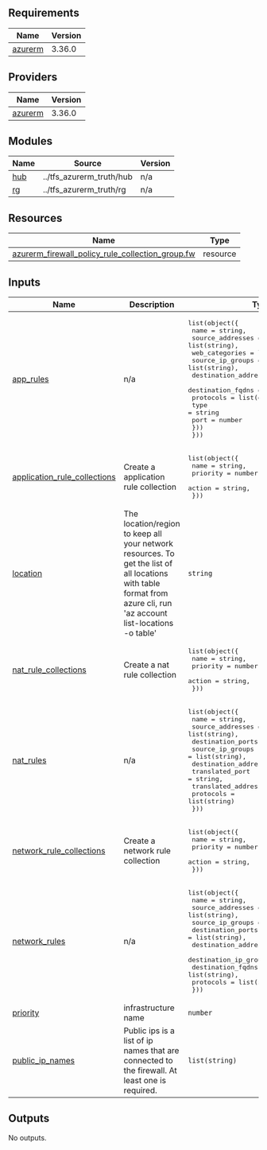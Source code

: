 <!-- BEGIN_TF_DOCS -->
## Requirements

| Name | Version |
|------|---------|
| <a name="requirement_azurerm"></a> [azurerm](#requirement\_azurerm) | 3.36.0 |

## Providers

| Name | Version |
|------|---------|
| <a name="provider_azurerm"></a> [azurerm](#provider\_azurerm) | 3.36.0 |

## Modules

| Name | Source | Version |
|------|--------|---------|
| <a name="module_hub"></a> [hub](#module\_hub) | ../tfs_azurerm_truth/hub | n/a |
| <a name="module_rg"></a> [rg](#module\_rg) | ../tfs_azurerm_truth/rg | n/a |

## Resources

| Name | Type |
|------|------|
| [azurerm_firewall_policy_rule_collection_group.fw](https://registry.terraform.io/providers/hashicorp/azurerm/3.36.0/docs/resources/firewall_policy_rule_collection_group) | resource |

## Inputs

| Name | Description | Type | Default | Required |
|------|-------------|------|---------|:--------:|
| <a name="input_app_rules"></a> [app\_rules](#input\_app\_rules) | n/a | <pre>list(object({<br>    name                  = string,<br>    source_addresses      = list(string),<br>    web_categories        = list(string),<br>    source_ip_groups      = list(string),<br>    destination_addresses = list(string),<br>    destination_fqdns     = list(string),<br>    protocols = list(object({<br>      type = string<br>      port = number<br>    }))<br>  }))</pre> | `null` | no |
| <a name="input_application_rule_collections"></a> [application\_rule\_collections](#input\_application\_rule\_collections) | Create a application rule collection | <pre>list(object({<br>    name     = string,<br>    priority = number,<br>    action   = string,<br>  }))</pre> | `null` | no |
| <a name="input_location"></a> [location](#input\_location) | The location/region to keep all your network resources. To get the list of all locations with table format from azure cli, run 'az account list-locations -o table' | `string` | `""` | no |
| <a name="input_nat_rule_collections"></a> [nat\_rule\_collections](#input\_nat\_rule\_collections) | Create a nat rule collection | <pre>list(object({<br>    name     = string,<br>    priority = number,<br>    action   = string,<br>  }))</pre> | `null` | no |
| <a name="input_nat_rules"></a> [nat\_rules](#input\_nat\_rules) | n/a | <pre>list(object({<br>    name                  = string,<br>    source_addresses      = list(string),<br>    destination_ports     = list(string),<br>    source_ip_groups      = list(string),<br>    destination_addresses = string,<br>    translated_port       = string,<br>    translated_address    = string,<br>    protocols             = list(string)<br>  }))</pre> | `null` | no |
| <a name="input_network_rule_collections"></a> [network\_rule\_collections](#input\_network\_rule\_collections) | Create a network rule collection | <pre>list(object({<br>    name     = string,<br>    priority = number,<br>    action   = string,<br>  }))</pre> | `null` | no |
| <a name="input_network_rules"></a> [network\_rules](#input\_network\_rules) | n/a | <pre>list(object({<br>    name                  = string,<br>    source_addresses      = list(string),<br>    source_ip_groups      = list(string),<br>    destination_ports     = list(string),<br>    destination_addresses = list(string),<br>    destination_ip_groups = list(string),<br>    destination_fqdns     = list(string),<br>    protocols             = list(string)<br>  }))</pre> | `null` | no |
| <a name="input_priority"></a> [priority](#input\_priority) | infrastructure name | `number` | n/a | yes |
| <a name="input_public_ip_names"></a> [public\_ip\_names](#input\_public\_ip\_names) | Public ips is a list of ip names that are connected to the firewall. At least one is required. | `list(string)` | <pre>[<br>  "fw-public"<br>]</pre> | no |

## Outputs

No outputs.
<!-- END_TF_DOCS -->
